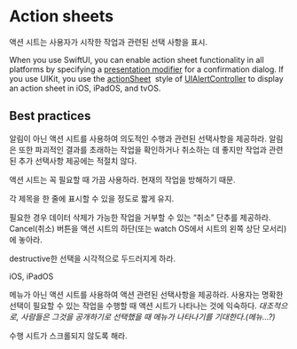 # Action sheets

액션 시트는 사용자가 시작한 작업과 관련된 선택 사항을 표시.

When you use SwiftUI, you can enable action sheet functionality in all platforms by specifying a [presentation modifier](https://developer.apple.com/documentation/swiftui/view-presentation) for a confirmation dialog. If you use UIKit, you use the [actionSheet](https://developer.apple.com/documentation/uikit/uialertcontroller/style/actionsheet)
 style of [UIAlertController](https://developer.apple.com/documentation/uikit/uialertcontroller) to display an action sheet in iOS, iPadOS, and tvOS.

## Best practices

알림이 아닌 액션 시트를 사용하여 의도적인 수행과 관련된 선택사항을 제공하라. 알림은 또한 파괴적인 결과를 초래하는 작업을 확인하거나 취소하는 데 좋지만 작업과 관련된 추가 선택사항 제공에는 적절치 않다. 

액션 시트는 꼭 필요할 때 가끔 사용하라. 현재의 작업을 방해하기 때문.

각 제목을 한 줄에 표시할 수 있을 정도로 짧게 유지.

필요한 경우 데이터 삭제가 가능한 작업을 거부할 수 있는 “취소” 단추를 제공하라. Cancel(취소) 버튼을 액션 시트의 하단(또는 watch OS에서 시트의 왼쪽 상단 모서리)에 놓아라. 

destructive한 선택을 시각적으로 두드러지게 하라.

iOS, iPadOS

메뉴가 아닌 액션 시트를 사용하여 액션 관련된 선택사항을 제공하라. 사용자는 명확한 선택이 필요할 수 있는 작업을 수행할 때 액션 시트가 나타나는 것에 익숙하다. *대조적으로, 사람들은 그것을 공개하기로 선택했을 때 메뉴가 나타나기를 기대한다.(메뉴…?)*

수행 시트가 스크롤되지 않도록 해라.
